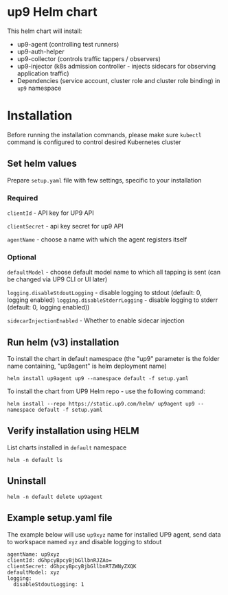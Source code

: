 # up9 Helm chart

This helm chart will install:
 * up9-agent (controlling test runners)
 * up9-auth-helper
 * up9-collector (controls traffic tappers / observers)
 * up9-injector (k8s admission controller - injects sidecars for observing application traffic) 
 * Dependencies (service account, cluster role and cluster role binding) in `up9` namespace

# Installation 
Before running the installation commands, please make sure `kubectl` command is configured to control desired Kubernetes cluster

## Set helm values

Prepare `setup.yaml` file with few settings, specific to your installation

### Required
`clientId` - API key for UP9 API
 
`clientSecret` - api key secret for up9 API

`agentName` - choose a name with which the agent registers itself

### Optional

`defaultModel` - choose default model name to which all tapping is sent (can be changed via UP9 CLI or UI later)

`logging.disableStdoutLogging` - disable logging to stdout (default: 0, logging enabled)
`logging.disableStderrLogging` - disable logging to stderr (default: 0, logging enabled))

`sidecarInjectionEnabled` - Whether to enable sidecar injection

## Run helm (v3) installation
To install the chart in default namespace (the "up9" parameter is the folder name containing, "up9agent" is helm deployment name)
```
helm install up9agent up9 --namespace default -f setup.yaml
``` 

To install the chart from UP9 Helm repo - use the following command:
```
helm install --repo https://static.up9.com/helm/ up9agent up9 --namespace default -f setup.yaml
```

## Verify installation using HELM
List charts installed in `default` namespace
```
helm -n default ls
```

## Uninstall    
```
helm -n default delete up9agent
```

## Example setup.yaml file
The example below will use `up9xyz` name for installed UP9 agent, send data to workspace named `xyz` and disable logging to stdout

```
agentName: up9xyz
clientId: dGhpcyBpcyBjbGllbnRJZAo=
clientSecret: dGhpcyBpcyBjbGllbnRTZWNyZXQK
defaultModel: xyz
logging:
  disableStdoutLogging: 1
```

